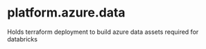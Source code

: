 # platform.azure.data
Holds terraform deployment to build azure data assets required for databricks
